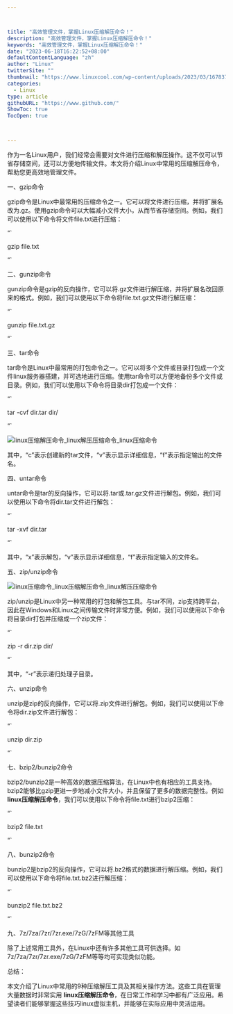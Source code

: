 ```yaml
---



title: "高效管理文件，掌握Linux压缩解压命令！"
description: "高效管理文件，掌握Linux压缩解压命令！"
keywords: "高效管理文件，掌握Linux压缩解压命令！"
date: "2023-06-18T16:22:52+08:00"
defaultContentLanguage: "zh"
author: "Linux"
twitterSite: ""
thumbnail: "https://www.linuxcool.com/wp-content/uploads/2023/03/1678370660216_0.png"
categories:
  - Linux
type: article
githubURL: "https://www.github.com/"
ShowToc: true
TocOpen: true



---
```


作为一名Linux用户，我们经常会需要对文件进行压缩和解压操作。这不仅可以节省存储空间，还可以方便地传输文件。本文将介绍Linux中常用的压缩解压命令，帮助您更高效地管理文件。

一、gzip命令

gzip命令是Linux中最常用的压缩命令之一。它可以将文件进行压缩，并将扩展名改为.gz。使用gzip命令可以大幅减小文件大小，从而节省存储空间。例如，我们可以使用以下命令将文件file.txt进行压缩：

“`

gzip file.txt

“`

二、gunzip命令

gunzip命令是gzip的反向操作，它可以将.gz文件进行解压缩，并将扩展名改回原来的格式。例如，我们可以使用以下命令将file.txt.gz文件进行解压缩：

“`

gunzip file.txt.gz

“`

三、tar命令

tar命令是Linux中最常用的打包命令之一。它可以将多个文件或目录打包成一个文件linux服务器搭建，并可选地进行压缩。使用tar命令可以方便地备份多个文件或目录。例如，我们可以使用以下命令将目录dir打包成一个文件：

“`

tar -cvf dir.tar dir/

“`

![linux压缩解压命令_linux解压压缩命令_linux压缩命令](https://www.linuxcool.com/wp-content/uploads/2023/03/1678370660216_0.png)

其中，“c”表示创建新的tar文件，“v”表示显示详细信息，“f”表示指定输出的文件名。

四、untar命令

untar命令是tar的反向操作，它可以将.tar或.tar.gz文件进行解包。例如，我们可以使用以下命令将dir.tar文件进行解包：

“`

tar -xvf dir.tar

“`

其中，“x”表示解包，“v”表示显示详细信息，“f”表示指定输入的文件名。

五、zip/unzip命令

![linux压缩命令_linux压缩解压命令_linux解压压缩命令](https://www.linuxcool.com/wp-content/uploads/2023/03/1678370660216_1.webp)

zip/unzip是Linux中另一种常用的打包和解包工具。与tar不同，zip支持跨平台，因此在Windows和Linux之间传输文件时非常方便。例如，我们可以使用以下命令将目录dir打包并压缩成一个zip文件：

“`

zip -r dir.zip dir/

“`

其中，“-r”表示递归处理子目录。

六、unzip命令

unzip是zip的反向操作，它可以将.zip文件进行解包。例如，我们可以使用以下命令将dir.zip文件进行解包：

“`

unzip dir.zip

“`

七、bzip2/bunzip2命令

bzip2/bunzip2是一种高效的数据压缩算法，在Linux中也有相应的工具支持。bzip2能够比gzip更进一步地减小文件大小，并且保留了更多的数据完整性。例如 **linux压缩解压命令**，我们可以使用以下命令将file.txt进行bzip2压缩：

“`

bzip2 file.txt

“`

八、bunzip2命令

bunzip2是bzip2的反向操作，它可以将.bz2格式的数据进行解压缩。例如，我们可以使用以下命令将file.txt.bz2进行解压缩：

“`

bunzip2 file.txt.bz2

“`

九、7z/7za/7zr/7zr.exe/7zG/7zFM等其他工具

除了上述常用工具外，在Linux中还有许多其他工具可供选择。如7z/7za/7zr/7zr.exe/7zG/7zFM等等均可实现类似功能。

总结：

本文介绍了Linux中常用的9种压缩解压工具及其相关操作方法。这些工具在管理大量数据时非常实用 **linux压缩解压命令**，在日常工作和学习中都有广泛应用。希望读者们能够掌握这些技巧linux虚拟主机，并能够在实际应用中灵活运用。